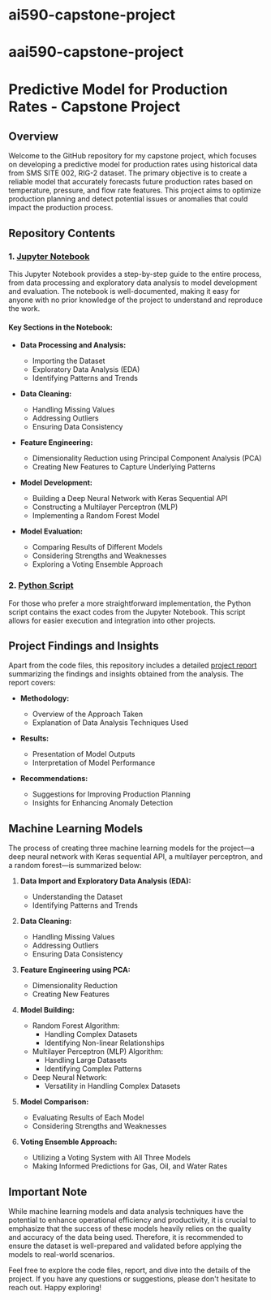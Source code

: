 # ai590-capstone-project

# aai590-capstone-project

# Predictive Model for Production Rates - Capstone Project

## Overview

Welcome to the GitHub repository for my capstone project, which focuses on developing a predictive model for production rates using historical data from SMS SITE 002, RIG-2 dataset. The primary objective is to create a reliable model that accurately forecasts future production rates based on temperature, pressure, and flow rate features. This project aims to optimize production planning and detect potential issues or anomalies that could impact the production process.

## Repository Contents

### 1. [Jupyter Notebook](https://github.com/Ikenna1011/ai590-capstone-project/blob/main/IOpurum_AAI_590_Capstone_Project.ipynb)

This Jupyter Notebook provides a step-by-step guide to the entire process, from data processing and exploratory data analysis to model development and evaluation. The notebook is well-documented, making it easy for anyone with no prior knowledge of the project to understand and reproduce the work.

#### Key Sections in the Notebook:

- **Data Processing and Analysis:**
  - Importing the Dataset
  - Exploratory Data Analysis (EDA)
  - Identifying Patterns and Trends
  
- **Data Cleaning:**
  - Handling Missing Values
  - Addressing Outliers
  - Ensuring Data Consistency
  
- **Feature Engineering:**
  - Dimensionality Reduction using Principal Component Analysis (PCA)
  - Creating New Features to Capture Underlying Patterns

- **Model Development:**
  - Building a Deep Neural Network with Keras Sequential API
  - Constructing a Multilayer Perceptron (MLP)
  - Implementing a Random Forest Model
  
- **Model Evaluation:**
  - Comparing Results of Different Models
  - Considering Strengths and Weaknesses
  - Exploring a Voting Ensemble Approach

### 2. [Python Script](https://github.com/Ikenna1011/ai590-capstone-project/blob/main/IOpurum_AAI_590_Capstone_Project.py)

For those who prefer a more straightforward implementation, the Python script contains the exact codes from the Jupyter Notebook. This script allows for easier execution and integration into other projects.

## Project Findings and Insights

Apart from the code files, this repository includes a detailed [project report](https://github.com/Ikenna1011/ai590-capstone-project/blob/main/IOpurum_AAI_590_Capstone_Project_report.pdf) summarizing the findings and insights obtained from the analysis. The report covers:

- **Methodology:**
  - Overview of the Approach Taken
  - Explanation of Data Analysis Techniques Used

- **Results:**
  - Presentation of Model Outputs
  - Interpretation of Model Performance

- **Recommendations:**
  - Suggestions for Improving Production Planning
  - Insights for Enhancing Anomaly Detection

## Machine Learning Models

The process of creating three machine learning models for the project—a deep neural network with Keras sequential API, a multilayer perceptron, and a random forest—is summarized below:

1. **Data Import and Exploratory Data Analysis (EDA):**
   - Understanding the Dataset
   - Identifying Patterns and Trends

2. **Data Cleaning:**
   - Handling Missing Values
   - Addressing Outliers
   - Ensuring Data Consistency

3. **Feature Engineering using PCA:**
   - Dimensionality Reduction
   - Creating New Features

4. **Model Building:**
   - Random Forest Algorithm:
     - Handling Complex Datasets
     - Identifying Non-linear Relationships
   - Multilayer Perceptron (MLP) Algorithm:
     - Handling Large Datasets
     - Identifying Complex Patterns
   - Deep Neural Network:
     - Versatility in Handling Complex Datasets

5. **Model Comparison:**
   - Evaluating Results of Each Model
   - Considering Strengths and Weaknesses

6. **Voting Ensemble Approach:**
   - Utilizing a Voting System with All Three Models
   - Making Informed Predictions for Gas, Oil, and Water Rates

## Important Note

While machine learning models and data analysis techniques have the potential to enhance operational efficiency and productivity, it is crucial to emphasize that the success of these models heavily relies on the quality and accuracy of the data being used. Therefore, it is recommended to ensure the dataset is well-prepared and validated before applying the models to real-world scenarios.

Feel free to explore the code files, report, and dive into the details of the project. If you have any questions or suggestions, please don't hesitate to reach out. Happy exploring!

